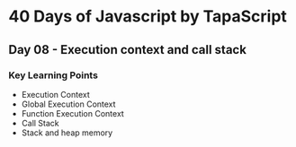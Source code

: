 # 40 Days of Javascript by TapaScript
## Day 08 - Execution context and call stack

### Key Learning Points
- Execution Context 
- Global Execution Context
- Function Execution Context
- Call Stack
- Stack and heap memory